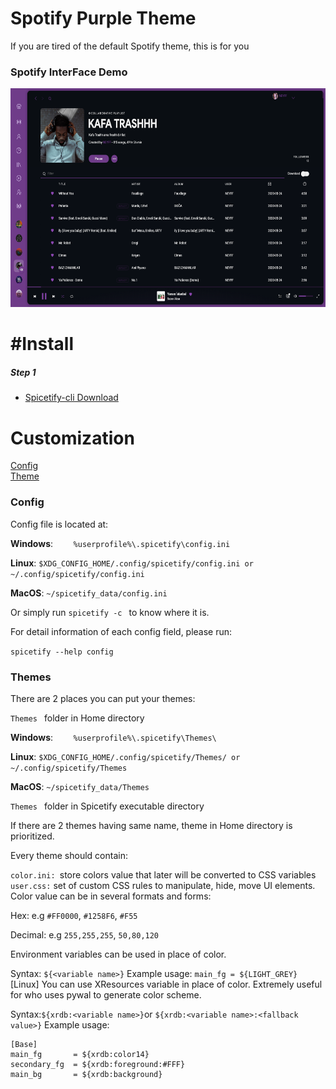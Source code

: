 # Spotify Purple Theme
If you are tired of the default Spotify theme, this is for you

<h3>Spotify InterFace Demo</h3>
 <img Src="https://github.com/Menk50/Spotify-Purple-Theme/blob/master/Demo.png?raw=true" widht="490" height="350" alt="Spotify InterFace Demo" >
<h1>#Install</h1>
 
<h5>Step 1</h3> 
<ul>
 <li> <a href="https://github.com/khanhas/spicetify-cli/wiki/Installation#with-powershell-pre-built-binary"> Spicetify-cli Download</a> </li>
</ul>


<h1> Customization </h1>

<a href="#config">Config </a> <br>
<a href="#themes">Theme </a>


<h3 > <a name="config">Config</a></h3>
Config file is located at:

<b>Windows</b>:
```     %userprofile%\.spicetify\config.ini ```
 
<b>Linux</b>: ``` $XDG_CONFIG_HOME/.config/spicetify/config.ini or ~/.config/spicetify/config.ini ```

<b>MacOS</b>: 
``` ~/spicetify_data/config.ini ```

Or simply run
 ```spicetify -c ```
 to know where it is.

For detail information of each config field, please run:
 
 ``` spicetify --help config  ``` 
 
 <h3 > <a name="themes"> Themes</a> </h3>
 
 There are 2 places you can put your themes:
 

  ``` Themes  ``` folder in Home directory 

  
  <b>Windows</b>:
```     %userprofile%\.spicetify\Themes\ ```
 
<b>Linux</b>: ``` $XDG_CONFIG_HOME/.config/spicetify/Themes/ or ~/.config/spicetify/Themes ```

<b>MacOS</b>: 
``` ~/spicetify_data/Themes ```

``` Themes  ``` folder in Spicetify executable directory 



If there are 2 themes having same name, theme in Home directory is prioritized.

Every theme should contain: 

```color.ini: ```store colors value that later will be converted to CSS variables
```user.css:``` set of custom CSS rules to manipulate, hide, move UI elements.
Color value can be in several formats and forms:

Hex: e.g ```#FF0000```, ```#1258F6```, ```#F55```

Decimal: e.g ```255,255,255```, ```50,80,120```

Environment variables can be used in place of color.

Syntax: ```${<variable name>}```
Example usage: ```main_fg = ${LIGHT_GREY}```
[Linux] You can use XResources variable in place of color. Extremely useful for who uses pywal to generate color scheme.

Syntax:``` ${xrdb:<variable name>} ```or ```${xrdb:<variable name>:<fallback value>}```
Example usage:
```
[Base]
main_fg       = ${xrdb:color14}
secondary_fg  = ${xrdb:foreground:#FFF}
main_bg       = ${xrdb:background}
```
